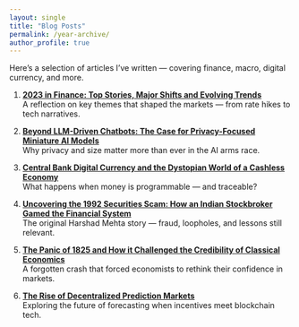 ```yaml
---
layout: single
title: "Blog Posts"
permalink: /year-archive/
author_profile: true
---
```


Here’s a selection of articles I’ve written — covering finance, macro, digital currency, and more.

1. <a href="https://economicshub.substack.com/p/2023-in-finance-top-stories-major" target="_blank"><strong>2023 in Finance: Top Stories, Major Shifts and Evolving Trends</strong></a>  
   A reflection on key themes that shaped the markets — from rate hikes to tech narratives.

2. <a href="https://economicshub.substack.com/p/beyond-llm-driven-chatbots-mini-ai" target="_blank"><strong>Beyond LLM-Driven Chatbots: The Case for Privacy-Focused Miniature AI Models</strong></a>  
   Why privacy and size matter more than ever in the AI arms race.

3. <a href="https://economicshub.substack.com/p/central-bank-digital-currency-and?s=r" target="_blank"><strong>Central Bank Digital Currency and the Dystopian World of a Cashless Economy</strong></a>  
   What happens when money is programmable — and traceable?

4. <a href="https://economicshub.substack.com/p/1992-securities-scam-india" target="_blank"><strong>Uncovering the 1992 Securities Scam: How an Indian Stockbroker Gamed the Financial System</strong></a>  
   The original Harshad Mehta story — fraud, loopholes, and lessons still relevant.

5. <a href="https://economicshub.substack.com/p/the-panic-of-1825-and-how-it-challenged" target="_blank"><strong>The Panic of 1825 and How it Challenged the Credibility of Classical Economics</strong></a>  
   A forgotten crash that forced economists to rethink their confidence in markets.

6. <a href="https://economicshub.substack.com/p/the-rise-of-decentralized-prediction?s=r" target="_blank"><strong>The Rise of Decentralized Prediction Markets</strong></a>  
   Exploring the future of forecasting when incentives meet blockchain tech.
